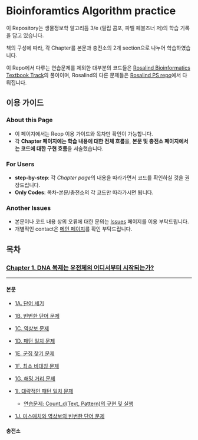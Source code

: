# Bioinforamtics Algorithm practice
 이 Repository는 생물정보학 알고리듬 3/e (필립 콤포, 파벨 페블즈너 저)의 학습 기록을 담고 있습니다.

 책의 구성에 따라, 각 Chapter를 본문과 충전소의 2개 section으로 나누어 학습하였습니다.

 이 Repo에서 다루는 연습문제를 제외한 대부분의 코드들은 [Rosalind Bioinformatics Textbook Track](https://rosalind.info/problems/list-view/?location=bioinformatics-textbook-track)의 풀이이며, Rosalind의 다른 문제들은 [Rosalind PS repo](https://github.com/mulatta/Rosalind_PS)에서 다뤄집니다.
 

## 이용 가이드
 ### About this Page
 - 이 페이지에서는 Reop 이용 가이드와 목차만 확인이 가능합니다.
 - 각 **Chapter 페이지에는 학습 내용에 대한 전체 흐름**을, **본문 및 충전소 페이지에서는 코드에 대한 구현 흐름**을 서술했습니다.
 ### For Users
 - **step-by-step**: 각 *Chapter page*의 내용을 따라가면서 코드를 확인하실 것을 권장드립니다.
 - **Only Codes**: 목차-본문/충전소의 각 코드만 따라가시면 됩니다.
 ### Another Issues
 - 본문이나 코드 내용 상의 오류에 대한 문의는 [Issues](https://github.com/mulatta/Bioinforamtics-Algorithm-practice/issues) 페이지를 이용 부탁드립니다.
 - 개별적인 contact은 [메인 페이지](https://github.com/mulatta/mulatta)를 확인 부탁드립니다.

## 목차
 ### [Chapter 1. DNA 복제는 유전체의 어디서부터 시작되는가?](./Chapter%201/Chapter%201.md)
 ---
 #### 본문
- [1A. 단어 세기](/Bioinforamtics-Algorithm-practice/Chapter%201/1A.%20PatternCount.ipynb)
 
- [1B. 빈번한 단어 문제](/Bioinforamtics-Algorithm-practice/Chapter%201/1B.%20FrequentWords.ipynb)
 
- [1C. 역상보 문제](/Bioinforamtics-Algorithm-practice/Chapter%201/1C.%20ReverseComplement.ipynb)
 
- [1D. 패턴 일치 문제](/Bioinforamtics-Algorithm-practice/Chapter%201/1D.%20PatternOccurrence.ipynb)
 
- [1E. 군집 찾기 문제](/Bioinforamtics-Algorithm-practice/Chapter%201/1E.%20FindClumps.ipynb)
 
- [1F. 최소 비대칭 문제](/Bioinforamtics-Algorithm-practice/Chapter%201/1F.%20MinimizeSkew.ipynb)
 
- [1G. 해밍 거리 문제](/Bioinforamtics-Algorithm-practice/Chapter%201/1G.%20HammingDistance.ipynb)
 
- [1I. 대략적인 패턴 일치 문제](/Bioinforamtics-Algorithm-practice/Chapter%201/1H.%20NäivePatternMatiching.ipynb)
    - [연습문제: Count_d(Text, Pattern)의 구현 및 실행](/Bioinforamtics-Algorithm-practice/Chapter%201/1I-Ex.%20ApproximatePatternCount.ipynb)
 
- [1J. 미스매치와 역상보의 빈번한 단어 문제](/Bioinforamtics-Algorithm-practice/Chapter%201/1J.%20MostFrequentPseudoPatternwithComplements.ipynb)
 
 #### 충전소